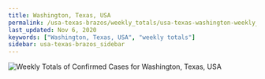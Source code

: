 ```yaml
---
title: Washington, Texas, USA
permalink: /usa-texas-brazos/weekly_totals/usa-texas-washington-weekly_totals.html
last_updated: Nov 6, 2020
keywords: ["Washington, Texas, USA", "weekly totals"]
sidebar: usa-texas-brazos_sidebar
---
```


![Weekly Totals of Confirmed Cases for Washington, Texas, USA](/covid_tracker/images/graphs/usa-texas-washington-weekly_totals_graph.png)
